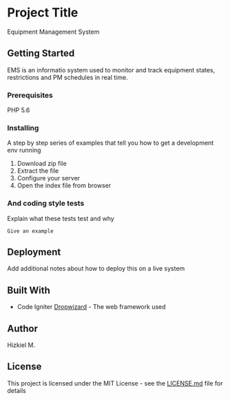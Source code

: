 # Project Title

Equipment Management System

## Getting Started

EMS is an informatio system used to monitor and track equipment states, restrictions and PM schedules in real time. 
### Prerequisites

PHP 5.6

### Installing

A step by step series of examples that tell you how to get a development env running

1. Download zip file
2. Extract the file
3. Configure your server 
4. Open the index file from browser





### And coding style tests

Explain what these tests test and why

```
Give an example
```

## Deployment

Add additional notes about how to deploy this on a live system

## Built With

* Code Igniter [Dropwizard](http://www.dropwizard.io/1.0.2/docs/) - The web framework used


## Author

Hizkiel M.

## License

This project is licensed under the MIT License - see the [LICENSE.md](LICENSE.md) file for details


